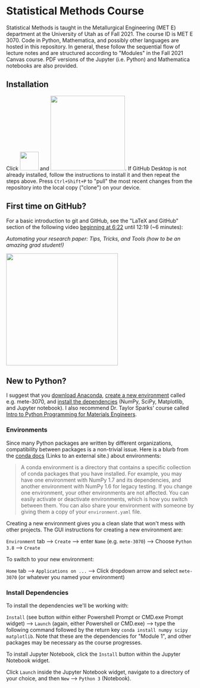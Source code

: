 # Statistical Methods Course
Statistical Methods is taught in the Metallurgical Engineering (MET E) department at the University of Utah as of Fall 2021. The course ID is MET E 3070. Code in Python, Mathematica, and possibly other languages are hosted in this repository. In general, these follow the sequential flow of lecture notes and are structured according to "Modules" in the Fall 2021 Canvas course. PDF versions of the Jupyter (i.e. Python) and Mathematica notebooks are also provided.

## Installation
Click <img src=https://user-images.githubusercontent.com/45469701/131147626-0a1e9748-d7ff-4f14-a079-afffed881777.png width=50> and <img src=https://user-images.githubusercontent.com/45469701/131147735-a5879b53-bd00-43a6-b08e-df76d73da99b.png width=200>. If GitHub Desktop is not already installed, follow the instructions to install it and then repeat the steps above. Press `Ctrl+Shift+P` to "pull" the most recent changes from the repository into the local copy ("clone") on your device.

## First time on GitHub?
For a basic introduction to git and GitHub, see the "LaTeX and GitHub" section of the following video [beginning at 6:22](https://www.youtube.com/watch?v=K7xbBEMm8I0&t=382s) until 12:19 (~6 minutes):

_Automating your research paper: Tips, Tricks, and Tools (how to be an amazing grad student!)_

<a href="https://www.youtube.com/watch?v=K7xbBEMm8I0&t=382s">
<img src=https://user-images.githubusercontent.com/45469701/131149663-2f702db1-1747-4a9c-805c-37b62d53a1f2.png width=300>
</a>

## New to Python?
I suggest that you [download Anaconda](https://www.anaconda.com/products/individual-d), [create a new environment](https://docs.anaconda.com/anaconda/navigator/tutorials/manage-environments/) called e.g. mete-3070, and [install the dependencies](https://conda.io/projects/conda/en/latest/user-guide/tasks/manage-pkgs.html#installing-packages) (NumPy, SciPy, Matplotlib, and Jupyter notebook). I also recommend Dr. Taylor Sparks' course called [Intro to Python Programming for Materials Engineers](https://youtu.be/aoL3whRmSfc).

### Environments
Since many Python packages are written by different organizations, compatibility between packages is a non-trivial issue. Here is a blurb from the [conda docs](https://conda.io/projects/conda/en/latest/user-guide/concepts/environments.html) (Links to an external site.) about environments:

> A conda environment is a directory that contains a specific collection of conda packages that you have installed. For example, you may have one environment with NumPy 1.7 and its dependencies, and another environment with NumPy 1.6 for legacy testing. If you change one environment, your other environments are not affected. You can easily activate or deactivate environments, which is how you switch between them. You can also share your environment with someone by giving them a copy of your  `environment.yaml` file.

Creating a new environment gives you a clean slate that won't mess with other projects. The GUI instructions for creating a new environment are:

`Environment` tab --> `Create` --> enter `Name` (e.g. `mete-3070`) --> Choose `Python 3.8` --> `Create`

To switch to your new environment:

`Home` tab --> `Applications on ...` --> Click dropdown arrow and select `mete-3070` (or whatever you named your environment)

### Install Dependencies
To install the dependencies we'll be working with:

`Install` (see button within either Powershell Prompt or CMD.exe Prompt widget) --> `Launch` (again, either Powershell or CMD.exe) --> type the following command followed by the return key `conda install numpy scipy matplotlib`. Note that these are the dependencies for "Module 1", and other packages may be necessary as the course progresses.

To install Jupyter Notebook, click the `Install` button within the Jupyter Notebook widget.

Click `Launch` inside the Jupyter Notebook widget, navigate to a directory of your choice, and then `New` --> `Python 3` (Notebook).

